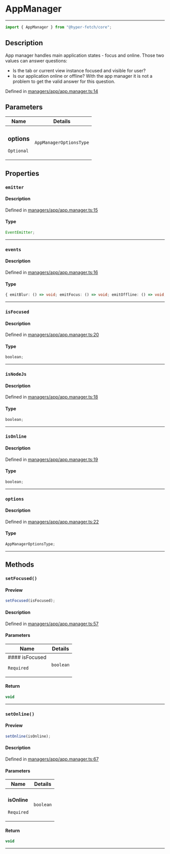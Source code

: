 # AppManager

<div class="api-docs__separator">

---

</div><div class="api-docs__import">

```ts
import { AppManager } from "@hyper-fetch/core";
```

</div><div class="api-docs__section">

## Description

</div><div class="api-docs__description"><span class="api-docs__do-not-parse">

App manager handles main application states - focus and online. Those two values can answer questions:

- Is the tab or current view instance focused and visible for user?
- Is our application online or offline? With the app manager it is not a problem to get the valid answer for this
  question.

</span></div><p class="api-docs__definition">

Defined in
[managers/app/app.manager.ts:14](https://github.com/BetterTyped/hyper-fetch/blob/3fe127e9/packages/core/src/managers/app/app.manager.ts#L14)

</p><div class="api-docs__section">

## Parameters

</div>
<div class="api-docs__parameters">
<table>
<thead>
<tr><th>Name</th><th>Details</th></tr>
</thead><tbody>
<tr param-data="options"><td class="api-docs__param-name optional">

### options

`Optional`

</td><td class="api-docs__param-type">

`AppManagerOptionsType`

</td></tr></tbody></table></div><div class="api-docs__section">

## Properties

</div><div class="api-docs__properties"><div class="api-docs__property" property-data="emitter"><h3 class="api-docs__name">

### `emitter`

</h3><div class="api-docs__section">

#### Description

</div><div class="api-docs__description"><span class="api-docs__do-not-parse">

</span></div><p class="api-docs__definition">

Defined in
[managers/app/app.manager.ts:15](https://github.com/BetterTyped/hyper-fetch/blob/3fe127e9/packages/core/src/managers/app/app.manager.ts#L15)

</p><div class="api-docs__section">

#### Type

</div><div class="api-docs__property-type">

```ts
EventEmitter;
```

</div><hr/></div><div class="api-docs__property" property-data="events"><h3 class="api-docs__name">

### `events`

</h3><div class="api-docs__section">

#### Description

</div><div class="api-docs__description"><span class="api-docs__do-not-parse">

</span></div><p class="api-docs__definition">

Defined in
[managers/app/app.manager.ts:16](https://github.com/BetterTyped/hyper-fetch/blob/3fe127e9/packages/core/src/managers/app/app.manager.ts#L16)

</p><div class="api-docs__section">

#### Type

</div><div class="api-docs__property-type">

```ts
{ emitBlur: () => void; emitFocus: () => void; emitOffline: () => void; emitOnline: () => void; onBlur: (callback: () => void) => VoidFunction; onFocus: (callback: () => void) => VoidFunction; onOffline: (callback: () => void) => VoidFunction; onOnline: (callback: () => void) => VoidFunction }
```

</div><hr/></div><div class="api-docs__property" property-data="isFocused"><h3 class="api-docs__name">

### `isFocused`

</h3><div class="api-docs__section">

#### Description

</div><div class="api-docs__description"><span class="api-docs__do-not-parse">

</span></div><p class="api-docs__definition">

Defined in
[managers/app/app.manager.ts:20](https://github.com/BetterTyped/hyper-fetch/blob/3fe127e9/packages/core/src/managers/app/app.manager.ts#L20)

</p><div class="api-docs__section">

#### Type

</div><div class="api-docs__property-type">

```ts
boolean;
```

</div><hr/></div><div class="api-docs__property" property-data="isNodeJs"><h3 class="api-docs__name">

### `isNodeJs`

</h3><div class="api-docs__section">

#### Description

</div><div class="api-docs__description"><span class="api-docs__do-not-parse">

</span></div><p class="api-docs__definition">

Defined in
[managers/app/app.manager.ts:18](https://github.com/BetterTyped/hyper-fetch/blob/3fe127e9/packages/core/src/managers/app/app.manager.ts#L18)

</p><div class="api-docs__section">

#### Type

</div><div class="api-docs__property-type">

```ts
boolean;
```

</div><hr/></div><div class="api-docs__property" property-data="isOnline"><h3 class="api-docs__name">

### `isOnline`

</h3><div class="api-docs__section">

#### Description

</div><div class="api-docs__description"><span class="api-docs__do-not-parse">

</span></div><p class="api-docs__definition">

Defined in
[managers/app/app.manager.ts:19](https://github.com/BetterTyped/hyper-fetch/blob/3fe127e9/packages/core/src/managers/app/app.manager.ts#L19)

</p><div class="api-docs__section">

#### Type

</div><div class="api-docs__property-type">

```ts
boolean;
```

</div><hr/></div><div class="api-docs__property" property-data="options"><h3 class="api-docs__name">

### `options`

</h3><div class="api-docs__section">

#### Description

</div><div class="api-docs__description"><span class="api-docs__do-not-parse">

</span></div><p class="api-docs__definition">

Defined in
[managers/app/app.manager.ts:22](https://github.com/BetterTyped/hyper-fetch/blob/3fe127e9/packages/core/src/managers/app/app.manager.ts#L22)

</p><div class="api-docs__section">

#### Type

</div><div class="api-docs__property-type">

```ts
AppManagerOptionsType;
```

</div><hr/></div></div><div class="api-docs__section">

## Methods

</div><div class="api-docs__methods"><div class="api-docs__method" method-data="setFocused"><h3 class="api-docs__name">

### `setFocused()`

</h3><div class="api-docs__section">

#### Preview

</div><div class="api-docs__preview fn">

```ts
setFocused(isFocused);
```

</div><div class="api-docs__section">

#### Description

</div><div class="api-docs__description"><span class="api-docs__do-not-parse">

</span></div><p class="api-docs__definition">

Defined in
[managers/app/app.manager.ts:57](https://github.com/BetterTyped/hyper-fetch/blob/3fe127e9/packages/core/src/managers/app/app.manager.ts#L57)

</p><div class="api-docs__section">

#### Parameters

</div>
<div class="api-docs__parameters">
<table>
<thead><tr><th>Name</th><th>Details</th></tr></thead>
<tbody><tr param-data="isFocused"><td class="api-docs__param-name required">
#### isFocused

`Required`

</td><td class="api-docs__param-type">

`boolean`

</td></tr></tbody></table></div><div class="api-docs__section">

#### Return

</div><div class="api-docs__returns">

```ts
void
```

</div><hr/></div><div class="api-docs__method" method-data="setOnline"><h3 class="api-docs__name">

### `setOnline()`

</h3><div class="api-docs__section">

#### Preview

</div><div class="api-docs__preview fn">

```ts
setOnline(isOnline);
```

</div><div class="api-docs__section">

#### Description

</div><div class="api-docs__description"><span class="api-docs__do-not-parse">

</span></div><p class="api-docs__definition">

Defined in
[managers/app/app.manager.ts:67](https://github.com/BetterTyped/hyper-fetch/blob/3fe127e9/packages/core/src/managers/app/app.manager.ts#L67)

</p><div class="api-docs__section">

#### Parameters

</div>
<div class="api-docs__parameters">
<table>
<thead><tr><th>Name</th><th>Details</th></tr></thead>
<tbody><tr param-data="isOnline"><td class="api-docs__param-name required">

#### isOnline

`Required`

</td><td class="api-docs__param-type">

`boolean`

</td></tr></tbody></table></div><div class="api-docs__section">

#### Return

</div><div class="api-docs__returns">

```ts
void
```

</div><hr/></div></div>
